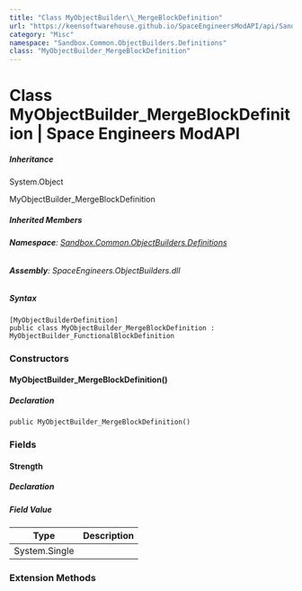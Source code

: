 ```yaml
---
title: "Class MyObjectBuilder\\_MergeBlockDefinition"
url: "https://keensoftwarehouse.github.io/SpaceEngineersModAPI/api/Sandbox.Common.ObjectBuilders.Definitions.MyObjectBuilder_MergeBlockDefinition.html"
category: "Misc"
namespace: "Sandbox.Common.ObjectBuilders.Definitions"
class: "MyObjectBuilder_MergeBlockDefinition"
---
```


# Class MyObjectBuilder\_MergeBlockDefinition | Space Engineers ModAPI

##### Inheritance

System.Object

MyObjectBuilder\_MergeBlockDefinition

##### Inherited Members

###### **Namespace**: [Sandbox.Common.ObjectBuilders.Definitions](https://keensoftwarehouse.github.io/SpaceEngineersModAPI/api/Sandbox.Common.ObjectBuilders.Definitions.html)

###### **Assembly**: SpaceEngineers.ObjectBuilders.dll

##### Syntax

```
[MyObjectBuilderDefinition]
public class MyObjectBuilder_MergeBlockDefinition : MyObjectBuilder_FunctionalBlockDefinition
```

### Constructors

#### MyObjectBuilder\_MergeBlockDefinition()

##### Declaration

```
public MyObjectBuilder_MergeBlockDefinition()
```

### Fields

#### Strength

##### Declaration

##### Field Value

| Type | Description |
| --- | --- |
| System.Single |     |

### Extension Methods